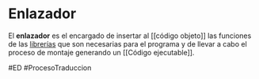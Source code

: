# Enlazador
El **enlazador** es el encargado de insertar al [[código objeto]] las funciones de las [librerías](Librería.md) que son necesarias para el programa y de llevar a cabo el proceso de montaje generando un [[Código ejecutable]].

#ED #ProcesoTraduccion

